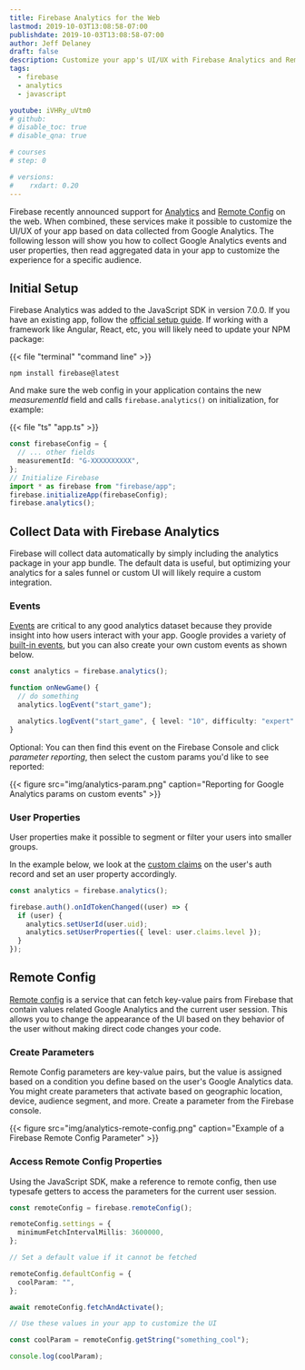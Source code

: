 ```yaml
---
title: Firebase Analytics for the Web
lastmod: 2019-10-03T13:08:58-07:00
publishdate: 2019-10-03T13:08:58-07:00
author: Jeff Delaney
draft: false
description: Customize your app's UI/UX with Firebase Analytics and Remote Config in a Progressive Web App
tags:
  - firebase
  - analytics
  - javascript

youtube: iVHRy_uVtm0
# github:
# disable_toc: true
# disable_qna: true

# courses
# step: 0

# versions:
#    rxdart: 0.20
---
```


Firebase recently announced support for [Analytics](https://firebase.google.com/docs/analytics) and [Remote Config](https://firebase.google.com/docs/remote-config) on the web. When combined, these services make it possible to customize the UI/UX of your app based on data collected from Google Analytics. The following lesson will show you how to collect Google Analytics events and user properties, then read aggregated data in your app to customize the experience for a specific audience.

## Initial Setup

Firebase Analytics was added to the JavaScript SDK in version 7.0.0. If you have an existing app, follow the [official setup guide](https://firebase.google.com/docs/analytics/get-started#before_you_begin). If working with a framework like Angular, React, etc, you will likely need to update your NPM package:

{{< file "terminal" "command line" >}}

```text
npm install firebase@latest
```

And make sure the web config in your application contains the new _measurementId_ field and calls `firebase.analytics()` on initialization, for example:

{{< file "ts" "app.ts" >}}

```typescript
const firebaseConfig = {
  // ... other fields
  measurementId: "G-XXXXXXXXXX",
};
// Initialize Firebase
import * as firebase from "firebase/app";
firebase.initializeApp(firebaseConfig);
firebase.analytics();
```

## Collect Data with Firebase Analytics

Firebase will collect data automatically by simply including the analytics package in your app bundle. The default data is useful, but optimizing your analytics for a sales funnel or custom UI will likely require a custom integration.

### Events

[Events](https://firebase.google.com/docs/analytics/events) are critical to any good analytics dataset because they provide insight into how users interact with your app. Google provides a variety of [built-in events](https://developers.google.com/gtagjs/reference/event), but you can also create your own custom events as shown below.

```typescript
const analytics = firebase.analytics();

function onNewGame() {
  // do something
  analytics.logEvent("start_game");

  analytics.logEvent("start_game", { level: "10", difficulty: "expert" });
}
```

Optional: You can then find this event on the Firebase Console and click _parameter reporting_, then select the custom params you'd like to see reported:

{{< figure src="img/analytics-param.png" caption="Reporting for Google Analytics params on custom events" >}}

### User Properties

User properties make it possible to segment or filter your users into smaller groups.

In the example below, we look at the [custom claims](/lessons/firebase-custom-claims-role-based-auth/) on the user's auth record and set an user property accordingly.

```typescript
const analytics = firebase.analytics();

firebase.auth().onIdTokenChanged((user) => {
  if (user) {
    analytics.setUserId(user.uid);
    analytics.setUserProperties({ level: user.claims.level });
  }
});
```

## Remote Config

[Remote config](https://firebase.google.com/docs/remote-config/use-config-web) is a service that can fetch key-value pairs from Firebase that contain values related Google Analytics and the current user session. This allows you to change the appearance of the UI based on they behavior of the user without making direct code changes your code.

### Create Parameters

Remote Config parameters are key-value pairs, but the value is assigned based on a condition you define based on the user's Google Analytics data. You might create parameters that activate based on geographic location, device, audience segment, and more. Create a parameter from the Firebase console.

{{< figure src="img/analytics-remote-config.png" caption="Example of a Firebase Remote Config Parameter" >}}

### Access Remote Config Properties

Using the JavaScript SDK, make a reference to remote config, then use typesafe getters to access the parameters for the current user session.

```typescript
const remoteConfig = firebase.remoteConfig();

remoteConfig.settings = {
  minimumFetchIntervalMillis: 3600000,
};

// Set a default value if it cannot be fetched

remoteConfig.defaultConfig = {
  coolParam: "",
};

await remoteConfig.fetchAndActivate();

// Use these values in your app to customize the UI

const coolParam = remoteConfig.getString("something_cool");

console.log(coolParam);
```
